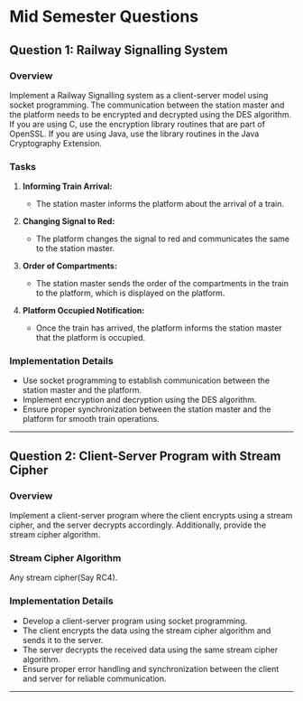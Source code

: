 # Mid Semester Questions

## Question 1: Railway Signalling System

### Overview
Implement a Railway Signalling system as a client-server model using socket programming. The communication between the station master and the platform needs to be encrypted and decrypted using the DES algorithm. If you are using C, use the encryption library routines that are part of OpenSSL. If you are using Java, use the library routines in the Java Cryptography Extension.

### Tasks
1. **Informing Train Arrival:**
   - The station master informs the platform about the arrival of a train.

2. **Changing Signal to Red:**
   - The platform changes the signal to red and communicates the same to the station master.

3. **Order of Compartments:**
   - The station master sends the order of the compartments in the train to the platform, which is displayed on the platform.

4. **Platform Occupied Notification:**
   - Once the train has arrived, the platform informs the station master that the platform is occupied.

### Implementation Details
- Use socket programming to establish communication between the station master and the platform.
- Implement encryption and decryption using the DES algorithm.
- Ensure proper synchronization between the station master and the platform for smooth train operations.

---

## Question 2: Client-Server Program with Stream Cipher

### Overview
Implement a client-server program where the client encrypts using a stream cipher, and the server decrypts accordingly. Additionally, provide the stream cipher algorithm.

### Stream Cipher Algorithm
Any stream cipher(Say RC4).

### Implementation Details
- Develop a client-server program using socket programming.
- The client encrypts the data using the stream cipher algorithm and sends it to the server.
- The server decrypts the received data using the same stream cipher algorithm.
- Ensure proper error handling and synchronization between the client and server for reliable communication.

---
